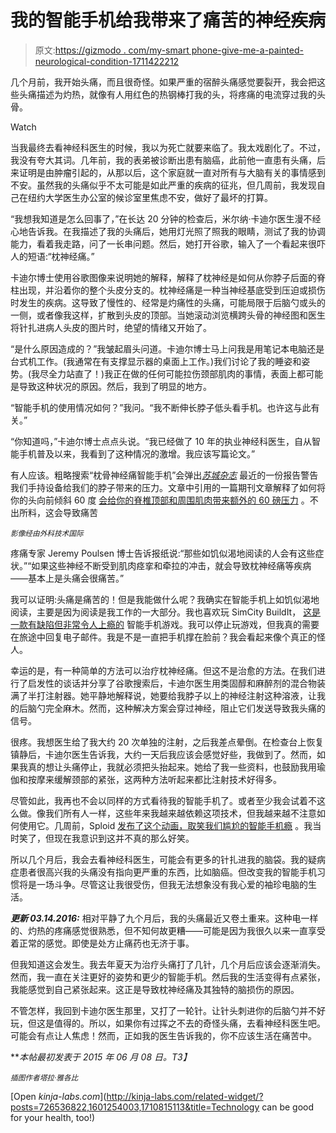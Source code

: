 # 我的智能手机给我带来了痛苦的神经疾病

> 原文:[https://gizmodo . com/my-smart phone-give-me-a-painted-neurological-condition-1711422212](https://gizmodo.com/my-smartphone-gave-me-a-painful-neurological-condition-1711422212)

几个月前，我开始头痛，而且很奇怪。如果严重的宿醉头痛感觉要裂开，我会把这些头痛描述为灼热，就像有人用红色的热钢棒打我的头，将疼痛的电流穿过我的头骨。

Watch

当我最终去看神经科医生的时候，我以为死亡就要来临了。我太戏剧化了。不过，我没有夸大其词。几年前，我的表弟被诊断出患有脑癌，此前他一直患有头痛，后来证明是由肿瘤引起的，从那以后，这个家庭就一直对所有与大脑有关的事情感到不安。虽然我的头痛似乎不太可能是如此严重的疾病的征兆，但几周前，我发现自己在纽约大学医生办公室的候诊室里焦虑不安，做好了最坏的打算。

“我想我知道是怎么回事了，”在长达 20 分钟的检查后，米尔纳·卡迪尔医生漫不经心地告诉我。在我描述了我的头痛后，她用灯光照了照我的眼睛，测试了我的协调能力，看着我走路，问了一长串问题。然后，她打开谷歌，输入了一个看起来很吓人的短语:“枕神经痛。”

卡迪尔博士使用谷歌图像来说明她的解释，解释了枕神经是如何从你脖子后面的脊柱出现，并沿着你的整个头皮分支的。枕神经痛是一种当神经基底受到压迫或损伤时发生的疾病。这导致了慢性的、经常是灼痛性的头痛，可能局限于后脑勺或头的一侧，或者像我这样，扩散到头皮的顶部。当她滚动浏览横跨头骨的神经图和医生将针扎进病人头皮的图片时，绝望的情绪又开始了。

“是什么原因造成的？”我皱起眉头问道。卡迪尔博士马上问我是用笔记本电脑还是台式机工作。(我通常在有支撑显示器的桌面上工作。)我们讨论了我的睡姿和姿势。(我尽全力站直了！)我正在做的任何可能拉伤颈部肌肉的事情，表面上都可能是导致这种状况的原因。然后，我到了明显的地方。

“智能手机的使用情况如何？”我问。“我不断伸长脖子低头看手机。也许这与此有关。”

“你知道吗，”卡迪尔博士点点头说。“我已经做了 10 年的执业神经科医生，自从智能手机普及以来，我看到了这种情况的激增。我应该写篇论文。”

有人应该。粗略搜索“枕骨神经痛智能手机”会弹出[*苏城杂志*](http://siouxcityjournal.com/news/local/a1/health-professionals-limit-smartphone-tablet-use-to-prevent-pain/article_38a1d331-ff7e-5aae-a1d7-f14f3a879c9a.html) 最近的一份报告警告我们手持设备给我们的脖子带来的压力。文章中引用的一篇期刊文章解释了如何将你的头向前倾斜 60 度 [会给你的脊椎顶部和周围肌肉带来额外的 60 磅压力](http://nymag.com/scienceofus/2014/11/look-at-how-texting-is-warping-your-spine.html) 。不出所料，这会导致痛苦

<small>*影像经由外科技术国际*</small>

疼痛专家 Jeremy Poulsen 博士告诉报纸说:“那些如饥似渴地阅读的人会有这些症状。”“如果这些神经不断受到肌肉痉挛和牵拉的冲击，就会导致枕神经痛等疾病——基本上是头痛会很痛苦。”

我可以证明:头痛是痛苦的！但是我能做什么呢？我确实在智能手机上如饥似渴地阅读，主要是因为阅读是我工作的一大部分。我也喜欢玩 SimCity BuildIt， [这是一款有缺陷但非常令人上瘾的](http://kotaku.com/simcity-purists-are-understandably-upset-with-the-newes-1675386956) 智能手机游戏。我可以停止玩游戏，但我真的需要在旅途中回复电子邮件。我是不是一直把手机撑在脸前？我会看起来像个真正的怪人。

幸运的是，有一种简单的方法可以治疗枕神经痛。但这不是治愈的方法。在我们进行了启发性的谈话并分享了谷歌搜索后，卡迪尔医生用类固醇和麻醉剂的混合物装满了半打注射器。她平静地解释说，她要给我脖子以上的神经注射这种溶液，让我的后脑勺完全麻木。然而，这种解决方案会穿过神经，阻止它们发送导致我头痛的信号。

很疼。我想医生给了我大约 20 次单独的注射，之后我差点晕倒。在检查台上恢复镇静后，卡迪尔医生告诉我，大约一天后我应该会感觉好些，我做到了。然而，如果我真的想让头痛停止，我就必须把头抬起来。她给了我一些资料，也鼓励我用瑜伽和按摩来缓解颈部的紧张，这两种方法听起来都比注射技术好得多。

尽管如此，我再也不会以同样的方式看待我的智能手机了。或者至少我会试着不这么做。像我们所有人一样，这些年来我越来越依赖这项技术，但我越来越不注意如何使用它。几周前，Sploid [发布了这个动画，取笑我们尴尬的智能手机瘾](http://gizmodo.com/short-animation-makes-fun-of-our-embarrassing-addiction-1702762310) 。我当时笑了，但现在我意识到这并不真的那么好笑。

所以几个月后，我会去看神经科医生，可能会有更多的针扎进我的脑袋。我的疑病症患者很高兴我的头痛没有指向更严重的东西，比如脑癌。但改变我的智能手机习惯将是一场斗争。尽管这让我很受伤，但我无法想象没有我心爱的袖珍电脑的生活。

***更新 03.14.2016:*** 相对平静了九个月后，我的头痛最近又卷土重来。这种电一样的、灼热的疼痛感觉很熟悉，但不知何故更糟——可能是因为我很久以来一直享受着正常的感觉。即使是处方止痛药也无济于事。

但我知道这会发生。我去年夏天为治疗头痛打了几针，几个月后应该会逐渐消失。然而，我一直在关注更好的姿势和更少的智能手机。然后我的生活变得有点紧张，我能感觉到自己紧张起来。这正是导致枕神经痛及其独特的脑损伤的原因。

不管怎样，我回到卡迪尔医生那里，又打了一轮针。让针头刺进你的后脑勺并不好玩，但这是值得的。所以，如果你有过挥之不去的奇怪头痛，去看神经科医生吧。可能会有点让人焦虑！然而，正如我的医生告诉我的，你不应该生活在痛苦中。

***本帖最初发表于 2015 年 06 月 08 日。*T3】**

<small>*插图作者塔拉·雅各比*</small>

[Open *kinja-labs.com*](http://kinja-labs.com/related-widget/?posts=726536822,1601254003,1710815113&title=Technology can be good for your health, too!)